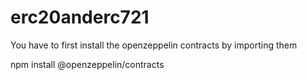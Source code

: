 # erc20anderc721


You have to first install the openzeppelin contracts by importing them 

npm install @openzeppelin/contracts
